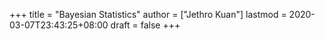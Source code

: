 +++
title = "Bayesian Statistics"
author = ["Jethro Kuan"]
lastmod = 2020-03-07T23:43:25+08:00
draft = false
+++
